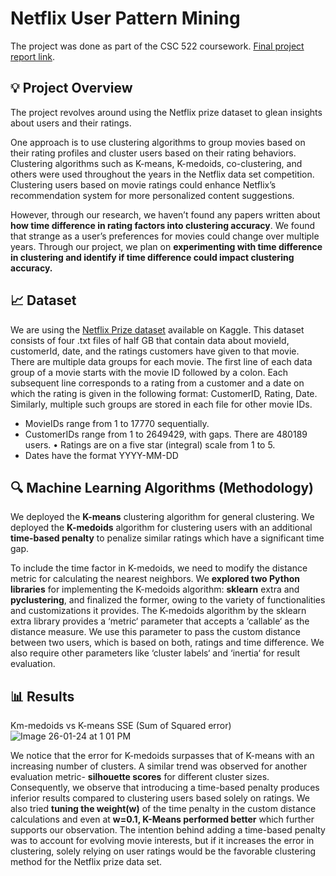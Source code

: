 # Netflix User Pattern Mining

The project was done as part of the CSC 522 coursework. [Final project report link](https://github.com/shrutid02/netflix_data_mining/files/14067948/CSC_522_Final_Report.pdf).

## 💡 Project Overview
The project revolves around using the Netflix prize dataset to glean insights about users and their ratings. 


One approach is to use clustering algorithms to group movies based on their rating profiles and cluster users based on their rating behaviors. Clustering algorithms such as K-means, K-medoids, co-clustering, and others were used throughout the years in the Netflix data set competition. Clustering users based on movie ratings could enhance Netflix’s recommendation system for more personalized content suggestions. 

However, through our research, we haven’t found any papers written about **how time difference in rating factors into clustering accuracy**. We found that strange as a user’s preferences for movies could change over multiple years. Through our project, we plan on **experimenting with time difference in clustering and identify if time difference could impact clustering accuracy.**

## 📈 Dataset 
We are using the [Netflix Prize dataset](https://www.kaggle.com/datasets/netflix-inc/netflix-prize-data) available on Kaggle. This dataset consists of four .txt files of half GB that contain data about movieId, customerId, date, and the ratings customers have given to that movie. There are multiple data groups for each movie. The first line of each data group of a movie starts with the movie ID followed by a colon. Each subsequent line corresponds to a rating from a customer and a date on which the rating is given in the following format: CustomerID, Rating, Date. Similarly, multiple such groups are stored in each file for other movie IDs.

-  MovieIDs range from 1 to 17770 sequentially.
-  CustomerIDs range from 1 to 2649429, with gaps. There are 480189 users. • Ratings are on a five star (integral) scale from 1 to 5.
-  Dates have the format YYYY-MM-DD

## 🔍 Machine Learning Algorithms (Methodology)
We deployed the **K-means** clustering algorithm for general clustering.
We deployed the **K-medoids** algorithm for clustering users  with an additional **time-based penalty** to penalize similar ratings which have a significant time gap.

To include the time factor in K-medoids, we need to modify the distance metric for calculating the nearest neighbors. We **explored two Python libraries** for implementing the K-medoids algorithm: **sklearn** extra and **pyclustering**, and finalized the former, owing to the variety of functionalities and customizations it provides. The K-medoids algorithm by the sklearn extra library provides a ‘metric‘ parameter that accepts a ‘callable‘ as the distance measure. We use this parameter to pass the custom distance between two users, which is based on both, ratings and time difference. We also require other parameters like ‘cluster labels‘ and ‘inertia‘ for result evaluation. 

## 📊 Results

Km-medoids vs K-means SSE (Sum of Squared error)
![Image 26-01-24 at 1 01 PM](https://github.com/shrutid02/netflix_data_mining/assets/42238433/4b00f939-2576-4af4-b41f-11cadaf2fe3e)

We notice that the error for K-medoids surpasses that of K-means with an increasing number of clusters. A similar trend was observed for another evaluation metric- **silhouette scores** for different cluster sizes. Consequently, we observe that introducing a time-based penalty produces inferior results compared to clustering users based solely on ratings. We also tried **tuning the weight(w)** of the time penalty in the custom distance calculations and even at **w=0.1, K-Means performed better** which further supports our observation. The intention behind adding a time-based penalty was to account for evolving movie interests, but if it increases the error in clustering, solely relying on user ratings would be the favorable clustering method for the Netflix prize data set.
